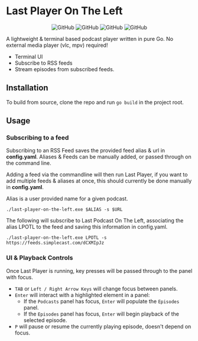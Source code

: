 
#                       Last Player On The Left
<p align="center">
	<img alt="GitHub" src="https://img.shields.io/github/license/Wombatlord/last-player-on-the-left?logo=Github&logoColor=green">
	<img alt="GitHub" src="https://img.shields.io/github/last-commit/Wombatlord/last-player-on-the-left?color=purple&logo=github&logoColor=purple">
	<img alt="GitHub" src="https://img.shields.io/github/languages/top/Wombatlord/last-player-on-the-left?label=Go&logo=go">
	<img alt="GitHub" src="https://img.shields.io/github/go-mod/go-version/Wombatlord/last-player-on-the-left?logo=go"></p>

A lightweight & terminal based podcast player written in pure Go.
No external media player (vlc, mpv) required!

- Terminal UI
- Subscribe to RSS feeds
- Stream episodes from subscribed feeds.

## Installation
To build from source, clone the repo and run `go build` in the project root.

## Usage

### Subscribing to a feed
Subscribing to an RSS Feed saves the provided feed alias & url in **config.yaml**.
Aliases & Feeds can be manually added, or passed through on the command line.

Adding a feed via the commandline will then run Last Player, if you want to add multiple feeds & aliases at once, this should currently be done manually in **config.yaml**.

Alias is a user provided name for a given podcast.

`./last-player-on-the-left.exe $ALIAS -s $URL`

The following will subscribe to Last Podcast On The Left, associating the alias LPOTL to the feed and saving this information in config.yaml.

`./last-player-on-the-left.exe LPOTL -s https://feeds.simplecast.com/dCXMIpJz`

### UI & Playback Controls
Once Last Player is running, key presses will be passed through to the panel with focus.

- `TAB` or `Left / Right Arrow Keys` will change focus between panels.
- `Enter` will interact with a highlighted element in a panel:
	- If the `Podcasts` panel has focus, `Enter` will populate the `Episodes` panel.
	- If the `Episodes` panel has focus, `Enter` will begin playback of the selected episode.
- `P` will pause or resume the currently playing episode, doesn't depend on focus.